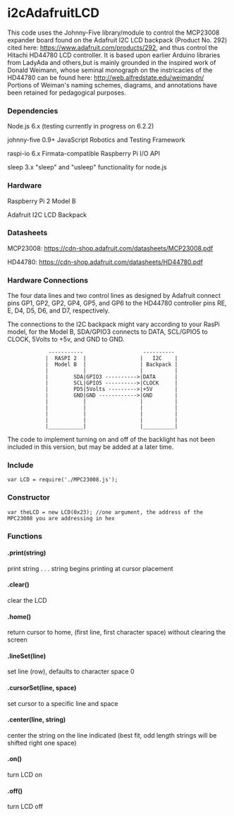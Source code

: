 # i2cAdafruitLCD

This code uses the Johnny-Five library/module to control the MCP23008 expander board found on the Adafruit I2C LCD backpack (Product No. 292) cited here: https://www.adafruit.com/products/292, and thus control the Hitachi HD44780 LCD controller. It is based upon earlier Arduino libraries from LadyAda and others,but is mainly grounded in the inspired work of Donald Weimann, whose seminal monograph on the instricacies of the HD44780 can be found here: http://web.alfredstate.edu/weimandn/  Portions of Weiman's naming schemes, diagrams, and annotations have been retained for pedagogical purposes.

### Dependencies

Node.js 6.x (testing currently in progress on 6.2.2)

johnny-five 0.9+ JavaScript Robotics and Testing Framework

raspi-io 6.x Firmata-compatible Raspberry Pi I/O API

sleep 3.x "sleep" and "usleep" functionality for node.js


### Hardware

Raspberry Pi 2 Model B

Adafruit I2C LCD Backpack

### Datasheets

MCP23008:
<https://cdn-shop.adafruit.com/datasheets/MCP23008.pdf>

HD44780:
https://cdn-shop.adafruit.com/datasheets/HD44780.pdf

### Hardware Connections

The four data lines and two control lines as designed by Adafruit connect pins GP1, GP2, GP2, GP4, GP5, and GP6 to the HD44780 controller pins RE, E, D4, D5, D6, and D7, respectively.

The connections to the I2C backpack might vary according to your RasPi model, for the Model B, SDA/GPIO3 connects to DATA, SCL/GPIO5 to CLOCK, 5Volts to +5v, and GND to GND.
 
                 -----------                   ----------
                |  RASPI 2  |                 |   I2C    |
                |  Model B  |                 | Backpack |
                |           |                 |          |
                |        SDA|GPIO3 ---------->|DATA      |
                |        SCL|GPIO5 ---------->|CLOCK     |
                |        PD5|5Volts --------->|+5V       |
                |        GND|GND ------------>|GND       |
                |           |                 |          |
                |           |                 |          |
                |           |                 |          |
                |           |                 |          |
                |___________|                 |__________|

The code to implement turning on and off of the backlight has not been included in this version, but may be added at a later time.               

### Include
`var LCD = require('./MPC23008.js');`

### Constructor
`var theLCD = new LCD(0x23); //one argument, the address of the MPC23008 you are addressing in hex`

### Functions

#### .print(string)
print string . . . string begins printing at cursor placement

#### .clear()
clear the LCD

#### .home()       
return cursor to home, (first line, first character space) without clearing the screen

#### .lineSet(line)    
set line (row), defaults to character space 0

#### .cursorSet(line, space)  
set cursor to a specific line and space

#### .center(line, string)
center the string on the line indicated (best fit, odd length strings will be shifted right one space)

#### .on()
turn LCD on

#### .off()
turn LCD off







